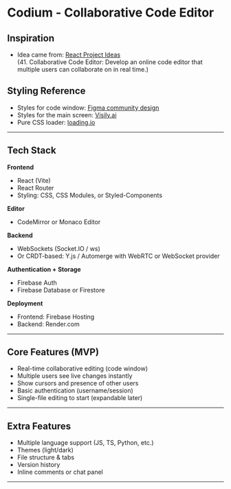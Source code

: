 # Codium - Collaborative Code Editor

## Inspiration
- Idea came from: [React Project Ideas](https://medium.com/@rohan.fulzele/50-beginner-and-intermediate-level-react-project-ideas-%EF%B8%8F-809b396faa39)  
  (41. Collaborative Code Editor: Develop an online code editor that multiple users can collaborate on in real time.)

## Styling Reference
- Styles for code window: [Figma community design](https://www.figma.com/community/file/1232205958285599960)
- Styles for the main screen: [Visily.ai](https://app.visily.ai/projects/816a6f68-b8fc-4c32-b313-94b6d1120f49/boards/2279133)
- Pure CSS loader: [loading.io](https://loading.io/css/)
---

## Tech Stack

**Frontend**
- React (Vite)
- React Router
- Styling: CSS, CSS Modules, or Styled-Components

**Editor**
- CodeMirror or Monaco Editor

**Backend**
- WebSockets (Socket.IO / ws)  
- Or CRDT-based: Y.js / Automerge with WebRTC or WebSocket provider

**Authentication + Storage**
- Firebase Auth
- Firebase Database or Firestore

**Deployment**
- Frontend: Firebase Hosting  
- Backend: Render.com

---

## Core Features (MVP)
- Real-time collaborative editing (code window)
- Multiple users see live changes instantly
- Show cursors and presence of other users
- Basic authentication (username/session)
- Single-file editing to start (expandable later)

---

## Extra Features
- Multiple language support (JS, TS, Python, etc.)
- Themes (light/dark)
- File structure & tabs
- Version history
- Inline comments or chat panel

---